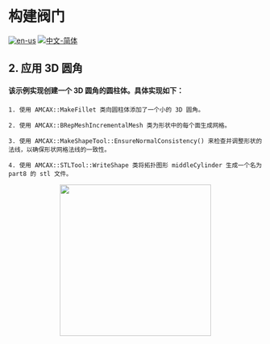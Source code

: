 # 构建阀门

[![en-us](https://img.shields.io/badge/en-us-yellow.svg)](./README.md) [![中文-简体](https://img.shields.io/badge/%E4%B8%AD%E6%96%87-%E7%AE%80%E4%BD%93-red.svg)](./README.zh_cn.md)

## 2. 应用 3D 圆角

#### 该示例实现创建一个 3D 圆角的圆柱体。具体实现如下：
	1. 使用 AMCAX::MakeFillet 类向圆柱体添加了一个小的 3D 圆角。

	2. 使用 AMCAX::BRepMeshIncrementalMesh 类为形状中的每个面生成网格。

	3. 使用 AMCAX::MakeShapeTool::EnsureNormalConsistency() 来检查并调整形状的法线，以确保形状网格法线的一致性。

	4. 使用 AMCAX::STLTool::WriteShape 类将拓扑图形 middleCylinder 生成一个名为 part8 的 stl 文件。

<div align = center><img src="https://s2.loli.net/2024/09/30/y1bkn2rdAZt6YRe.png" width="300" height="300">

